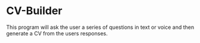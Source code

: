 # CV-Builder

This program will ask the user a series of questions in text or voice and then generate a CV from the users responses.
